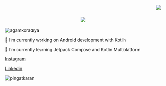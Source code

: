 <img align="right" src="https://visitor-badge.laobi.icu/badge?page_id=salesp07.salesp07" />

<h1 align="center">
    <img src="https://readme-typing-svg.herokuapp.com/?font=Righteous&size=35&center=true&vCenter=true&width=500&height=70&duration=4000&lines=Hello+fellow%20developers!+%F0%9F%91%8B;+I%27m+Karan+Mahboobani!" />
</h1>


<p align="left"> <img src="https://komarev.com/ghpvc/?username=pingatkaran" alt="agamkoradiya" /> </p>


🔭 I’m currently working on Android development with Kotlin

🌱 I’m currently learning Jetpack Compose and Kotlin Multiplatform


<a href="https://www.instagram.com/random__variable__/"> Instagram </a>

<a href="https://www.linkedin.com/in/karanpb250/"> Linkedin </a>

<img align="center" src="https://github-readme-stats.vercel.app/api/top-langs/?username=pingatkaran&theme=black-blue" alt="pingatkaran"/>
